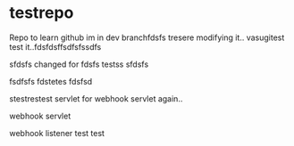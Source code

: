 # testrepo
Repo to learn github
im in dev branchfdsfs
tresere
modifying it.. vasugitest
test it..fdsfdsffsdfsfssdfs

sfdsfs
changed for fdsfs
testss
sfdsfs

fsdfsfs
fdstetes
fdsfsd

stestrestest
servlet for webhook
servlet again..

webhook servlet

webhook listener
test
test
